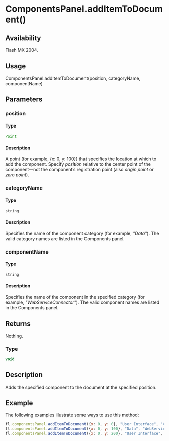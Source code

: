 # ComponentsPanel.addItemToDocument()

## Availability

Flash MX 2004.

## Usage

ComponentsPanel.addItemToDocument(position, categoryName, componentName)

## Parameters

### **position**

#### Type

```typescript
Point
```

#### Description

A point (for example, {x: 0, y: 100}) that specifies the location at which to add the component. Specify *position* relative to the center point of the component—not the component’s registration point (also *origin point* or *zero point*).

### **categoryName**

#### Type

```typescript
string
```

#### Description

Specifies the name of the component category (for example, *"Data"*). The valid category names are listed in the Components panel.

### **componentName**

#### Type

```typescript
string
```

#### Description

Specifies the name of the component in the specified category (for example, *"WebServiceConnector"*). The valid component names are listed in the Components panel.

## Returns

Nothing.

### Type

```typescript
void
```

## Description

Adds the specified component to the document at the specified position.

## Example

The following examples illustrate some ways to use this method:

```javascript
fl.componentsPanel.addItemToDocument({x: 0, y: 0}, "User Interface", "CheckBox");
fl.componentsPanel.addItemToDocument({x: 0, y: 100}, "Data", "WebServiceConnector");
fl.componentsPanel.addItemToDocument({x: 0, y: 200}, "User Interface", "Button");
```

